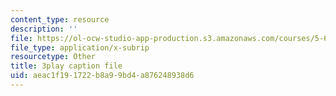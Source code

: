 ```yaml
---
content_type: resource
description: ''
file: https://ol-ocw-studio-app-production.s3.amazonaws.com/courses/5-60-thermodynamics-kinetics-spring-2008/aeac1f191722b8a99bd4a876248938d6_HYh3aq_NG8Q.srt
file_type: application/x-subrip
resourcetype: Other
title: 3play caption file
uid: aeac1f19-1722-b8a9-9bd4-a876248938d6
---
```

